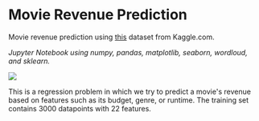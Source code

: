 
# Movie Revenue Prediction

Movie revenue prediction using [this](https://www.kaggle.com/c/tmdb-box-office-prediction/overview) dataset from Kaggle.com.

*Jupyter Notebook using numpy, pandas, matplotlib, seaborn, wordloud, and sklearn.*

![](https://www.themoviedb.org/assets/2/v4/logos/v2/blue_short-8e7b30f73a4020692ccca9c88bafe5dcb6f8a62a4c6bc55cd9ba82bb2cd95f6c.svg)

This is a regression problem in which we try to predict a movie's revenue based on features such as its budget, genre, or runtime. The training set contains 3000 datapoints with 22 features. 
